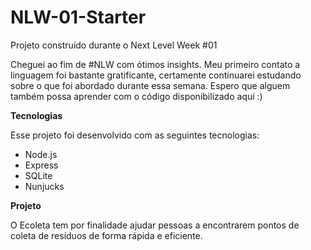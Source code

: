 # NLW-01-Starter
Projeto construído durante o Next Level Week #01

Cheguei ao fim de #NLW com ótimos insights. Meu primeiro contato a linguagem foi bastante gratificante, certamente continuarei estudando sobre o que foi abordado durante essa semana. Espero que alguem também possa aprender com o código disponibilizado aqui :)

**Tecnologias**

Esse projeto foi desenvolvido com as seguintes tecnologias:

- Node.js
- Express
- SQLite
- Nunjucks

**Projeto**

O Ecoleta tem por finalidade ajudar pessoas a encontrarem pontos de coleta de resíduos de forma rápida e eficiente.
